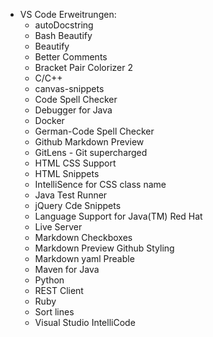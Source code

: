 * VS Code Erweitrungen:
    * autoDocstring
    * Bash Beautify
    * Beautify
    * Better Comments
    * Bracket Pair Colorizer 2
    * C/C++
    * canvas-snippets
    * Code Spell Checker
    * Debugger for Java
    * Docker
    * German-Code Spell Checker
    * Github Markdown Preview
    * GitLens - Git supercharged
    * HTML CSS Support
    * HTML Snippets
    * IntelliSence for CSS class name
    * Java Test Runner
    * jQuery Cde Snippets
    * Language Support for Java(TM) Red Hat
    * Live Server
    * Markdown Checkboxes
    * Markdown Preview Github Styling
    * Markdown yaml Preable
    * Maven for Java
    * Python
    * REST Client
    * Ruby
    * Sort lines
    * Visual Studio IntelliCode